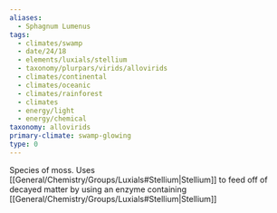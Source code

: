 ```yaml
---
aliases:
  - Sphagnum Lumenus
tags:
  - climates/swamp
  - date/24/18
  - elements/luxials/stellium
  - taxonomy/plurpars/virids/allovirids
  - climates/continental
  - climates/oceanic
  - climates/rainforest
  - climates
  - energy/light
  - energy/chemical
taxonomy: allovirids
primary-climate: swamp-glowing
type: 0
---
```

Species of moss. Uses [[General/Chemistry/Groups/Luxials#Stellium|Stellium]] to feed off of decayed matter by using an enzyme containing [[General/Chemistry/Groups/Luxials#Stellium|Stellium]]

